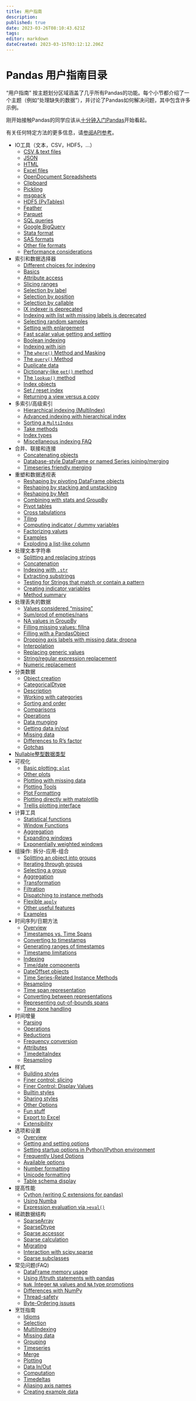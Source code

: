 ```yaml
---
title: 用户指南
description: 
published: true
date: 2023-03-26T08:10:43.621Z
tags: 
editor: markdown
dateCreated: 2023-03-15T03:12:12.206Z
---
```


# Pandas 用户指南目录

“用户指南” 按主题划分区域涵盖了几乎所有Pandas的功能。每个小节都介绍了一个主题（例如“处理缺失的数据”），并讨论了Pandas如何解决问题，其中包含许多示例。

刚开始接触Pandas的同学应该从[十分钟入门Pandas](https://www.pypandas.cn/docs/getting_started/10min.html)开始看起。

有关任何特定方法的更多信息，请[参阅API参考](https://www.pypandas.cn/docs/reference.html)。

- IO工具（文本，CSV，HDF5，…）
  - [CSV & text files](https://www.pypandas.cn/docs/user_guide/io.html#csv-text-files)
  - [JSON](https://www.pypandas.cn/docs/user_guide/io.html#json)
  - [HTML](https://www.pypandas.cn/docs/user_guide/io.html#html)
  - [Excel files](https://www.pypandas.cn/docs/user_guide/io.html#excel-files)
  - [OpenDocument Spreadsheets](https://www.pypandas.cn/docs/user_guide/io.html#opendocument-spreadsheets)
  - [Clipboard](https://www.pypandas.cn/docs/user_guide/io.html#clipboard)
  - [Pickling](https://www.pypandas.cn/docs/user_guide/io.html#pickling)
  - [msgpack](https://www.pypandas.cn/docs/user_guide/io.html#msgpack)
  - [HDF5 (PyTables)](https://www.pypandas.cn/docs/user_guide/io.html#hdf5-pytables)
  - [Feather](https://www.pypandas.cn/docs/user_guide/io.html#feather)
  - [Parquet](https://www.pypandas.cn/docs/user_guide/io.html#parquet)
  - [SQL queries](https://www.pypandas.cn/docs/user_guide/io.html#sql-queries)
  - [Google BigQuery](https://www.pypandas.cn/docs/user_guide/io.html#google-bigquery)
  - [Stata format](https://www.pypandas.cn/docs/user_guide/io.html#stata-format)
  - [SAS formats](https://www.pypandas.cn/docs/user_guide/io.html#sas-formats)
  - [Other file formats](https://www.pypandas.cn/docs/user_guide/io.html#other-file-formats)
  - [Performance considerations](https://www.pypandas.cn/docs/user_guide/io.html#performance-considerations)
- 索引和数据选择器
  - [Different choices for indexing](https://www.pypandas.cn/docs/user_guide/indexing.html#different-choices-for-indexing)
  - [Basics](https://www.pypandas.cn/docs/user_guide/indexing.html#basics)
  - [Attribute access](https://www.pypandas.cn/docs/user_guide/indexing.html#attribute-access)
  - [Slicing ranges](https://www.pypandas.cn/docs/user_guide/indexing.html#slicing-ranges)
  - [Selection by label](https://www.pypandas.cn/docs/user_guide/indexing.html#selection-by-label)
  - [Selection by position](https://www.pypandas.cn/docs/user_guide/indexing.html#selection-by-position)
  - [Selection by callable](https://www.pypandas.cn/docs/user_guide/indexing.html#selection-by-callable)
  - [IX indexer is deprecated](https://www.pypandas.cn/docs/user_guide/indexing.html#ix-indexer-is-deprecated)
  - [Indexing with list with missing labels is deprecated](https://www.pypandas.cn/docs/user_guide/indexing.html#indexing-with-list-with-missing-labels-is-deprecated)
  - [Selecting random samples](https://www.pypandas.cn/docs/user_guide/indexing.html#selecting-random-samples)
  - [Setting with enlargement](https://www.pypandas.cn/docs/user_guide/indexing.html#setting-with-enlargement)
  - [Fast scalar value getting and setting](https://www.pypandas.cn/docs/user_guide/indexing.html#fast-scalar-value-getting-and-setting)
  - [Boolean indexing](https://www.pypandas.cn/docs/user_guide/indexing.html#boolean-indexing)
  - [Indexing with isin](https://www.pypandas.cn/docs/user_guide/indexing.html#indexing-with-isin)
  - [The `where()` Method and Masking](https://www.pypandas.cn/docs/user_guide/indexing.html#the-where-method-and-masking)
  - [The `query()` Method](https://www.pypandas.cn/docs/user_guide/indexing.html#the-query-method)
  - [Duplicate data](https://www.pypandas.cn/docs/user_guide/indexing.html#duplicate-data)
  - [Dictionary-like `get()` method](https://www.pypandas.cn/docs/user_guide/indexing.html#dictionary-like-get-method)
  - [The `lookup()` method](https://www.pypandas.cn/docs/user_guide/indexing.html#the-lookup-method)
  - [Index objects](https://www.pypandas.cn/docs/user_guide/indexing.html#index-objects)
  - [Set / reset index](https://www.pypandas.cn/docs/user_guide/indexing.html#set-reset-index)
  - [Returning a view versus a copy](https://www.pypandas.cn/docs/user_guide/indexing.html#returning-a-view-versus-a-copy)
- 多索引/高级索引
  - [Hierarchical indexing (MultiIndex)](https://www.pypandas.cn/docs/user_guide/advanced.html#hierarchical-indexing-multiindex)
  - [Advanced indexing with hierarchical index](https://www.pypandas.cn/docs/user_guide/advanced.html#advanced-indexing-with-hierarchical-index)
  - [Sorting a `MultiIndex`](https://www.pypandas.cn/docs/user_guide/advanced.html#sorting-a-multiindex)
  - [Take methods](https://www.pypandas.cn/docs/user_guide/advanced.html#take-methods)
  - [Index types](https://www.pypandas.cn/docs/user_guide/advanced.html#index-types)
  - [Miscellaneous indexing FAQ](https://www.pypandas.cn/docs/user_guide/advanced.html#miscellaneous-indexing-faq)
- 合并、联接和连接
  - [Concatenating objects](https://www.pypandas.cn/docs/user_guide/merging.html#concatenating-objects)
  - [Database-style DataFrame or named Series joining/merging](https://www.pypandas.cn/docs/user_guide/merging.html#database-style-dataframe-or-named-series-joining-merging)
  - [Timeseries friendly merging](https://www.pypandas.cn/docs/user_guide/merging.html#timeseries-friendly-merging)
- 重塑和数据透视表
  - [Reshaping by pivoting DataFrame objects](https://www.pypandas.cn/docs/user_guide/reshaping.html#reshaping-by-pivoting-dataframe-objects)
  - [Reshaping by stacking and unstacking](https://www.pypandas.cn/docs/user_guide/reshaping.html#reshaping-by-stacking-and-unstacking)
  - [Reshaping by Melt](https://www.pypandas.cn/docs/user_guide/reshaping.html#reshaping-by-melt)
  - [Combining with stats and GroupBy](https://www.pypandas.cn/docs/user_guide/reshaping.html#combining-with-stats-and-groupby)
  - [Pivot tables](https://www.pypandas.cn/docs/user_guide/reshaping.html#pivot-tables)
  - [Cross tabulations](https://www.pypandas.cn/docs/user_guide/reshaping.html#cross-tabulations)
  - [Tiling](https://www.pypandas.cn/docs/user_guide/reshaping.html#tiling)
  - [Computing indicator / dummy variables](https://www.pypandas.cn/docs/user_guide/reshaping.html#computing-indicator-dummy-variables)
  - [Factorizing values](https://www.pypandas.cn/docs/user_guide/reshaping.html#factorizing-values)
  - [Examples](https://www.pypandas.cn/docs/user_guide/reshaping.html#examples)
  - [Exploding a list-like column](https://www.pypandas.cn/docs/user_guide/reshaping.html#exploding-a-list-like-column)
- 处理文本字符串
  - [Splitting and replacing strings](https://www.pypandas.cn/docs/user_guide/text.html#splitting-and-replacing-strings)
  - [Concatenation](https://www.pypandas.cn/docs/user_guide/text.html#concatenation)
  - [Indexing with `.str`](https://www.pypandas.cn/docs/user_guide/text.html#indexing-with-str)
  - [Extracting substrings](https://www.pypandas.cn/docs/user_guide/text.html#extracting-substrings)
  - [Testing for Strings that match or contain a pattern](https://www.pypandas.cn/docs/user_guide/text.html#testing-for-strings-that-match-or-contain-a-pattern)
  - [Creating indicator variables](https://www.pypandas.cn/docs/user_guide/text.html#creating-indicator-variables)
  - [Method summary](https://www.pypandas.cn/docs/user_guide/text.html#method-summary)
- 处理丢失的数据
  - [Values considered “missing”](https://www.pypandas.cn/docs/user_guide/missing_data.html#values-considered-missing)
  - [Sum/prod of empties/nans](https://www.pypandas.cn/docs/user_guide/missing_data.html#sum-prod-of-empties-nans)
  - [NA values in GroupBy](https://www.pypandas.cn/docs/user_guide/missing_data.html#na-values-in-groupby)
  - [Filling missing values: fillna](https://www.pypandas.cn/docs/user_guide/missing_data.html#filling-missing-values-fillna)
  - [Filling with a PandasObject](https://www.pypandas.cn/docs/user_guide/missing_data.html#filling-with-a-pandasobject)
  - [Dropping axis labels with missing data: dropna](https://www.pypandas.cn/docs/user_guide/missing_data.html#dropping-axis-labels-with-missing-data-dropna)
  - [Interpolation](https://www.pypandas.cn/docs/user_guide/missing_data.html#interpolation)
  - [Replacing generic values](https://www.pypandas.cn/docs/user_guide/missing_data.html#replacing-generic-values)
  - [String/regular expression replacement](https://www.pypandas.cn/docs/user_guide/missing_data.html#string-regular-expression-replacement)
  - [Numeric replacement](https://www.pypandas.cn/docs/user_guide/missing_data.html#numeric-replacement)
- 分类数据
  - [Object creation](https://www.pypandas.cn/docs/user_guide/categorical.html#object-creation)
  - [CategoricalDtype](https://www.pypandas.cn/docs/user_guide/categorical.html#categoricaldtype)
  - [Description](https://www.pypandas.cn/docs/user_guide/categorical.html#description)
  - [Working with categories](https://www.pypandas.cn/docs/user_guide/categorical.html#working-with-categories)
  - [Sorting and order](https://www.pypandas.cn/docs/user_guide/categorical.html#sorting-and-order)
  - [Comparisons](https://www.pypandas.cn/docs/user_guide/categorical.html#comparisons)
  - [Operations](https://www.pypandas.cn/docs/user_guide/categorical.html#operations)
  - [Data munging](https://www.pypandas.cn/docs/user_guide/categorical.html#data-munging)
  - [Getting data in/out](https://www.pypandas.cn/docs/user_guide/categorical.html#getting-data-in-out)
  - [Missing data](https://www.pypandas.cn/docs/user_guide/categorical.html#missing-data)
  - [Differences to R’s factor](https://www.pypandas.cn/docs/user_guide/categorical.html#differences-to-r-s-factor)
  - [Gotchas](https://www.pypandas.cn/docs/user_guide/categorical.html#gotchas)
- [Nullable整型数据类型](https://www.pypandas.cn/docs/user_guide/integer_na.html)
- 可视化
  - [Basic plotting: `plot`](https://www.pypandas.cn/docs/user_guide/visualization.html#basic-plotting-plot)
  - [Other plots](https://www.pypandas.cn/docs/user_guide/visualization.html#other-plots)
  - [Plotting with missing data](https://www.pypandas.cn/docs/user_guide/visualization.html#plotting-with-missing-data)
  - [Plotting Tools](https://www.pypandas.cn/docs/user_guide/visualization.html#plotting-tools)
  - [Plot Formatting](https://www.pypandas.cn/docs/user_guide/visualization.html#plot-formatting)
  - [Plotting directly with matplotlib](https://www.pypandas.cn/docs/user_guide/visualization.html#plotting-directly-with-matplotlib)
  - [Trellis plotting interface](https://www.pypandas.cn/docs/user_guide/visualization.html#trellis-plotting-interface)
- 计算工具
  - [Statistical functions](https://www.pypandas.cn/docs/user_guide/computation.html#statistical-functions)
  - [Window Functions](https://www.pypandas.cn/docs/user_guide/computation.html#window-functions)
  - [Aggregation](https://www.pypandas.cn/docs/user_guide/computation.html#aggregation)
  - [Expanding windows](https://www.pypandas.cn/docs/user_guide/computation.html#expanding-windows)
  - [Exponentially weighted windows](https://www.pypandas.cn/docs/user_guide/computation.html#exponentially-weighted-windows)
- 组操作: 拆分-应用-组合
  - [Splitting an object into groups](https://www.pypandas.cn/docs/user_guide/groupby.html#splitting-an-object-into-groups)
  - [Iterating through groups](https://www.pypandas.cn/docs/user_guide/groupby.html#iterating-through-groups)
  - [Selecting a group](https://www.pypandas.cn/docs/user_guide/groupby.html#selecting-a-group)
  - [Aggregation](https://www.pypandas.cn/docs/user_guide/groupby.html#aggregation)
  - [Transformation](https://www.pypandas.cn/docs/user_guide/groupby.html#transformation)
  - [Filtration](https://www.pypandas.cn/docs/user_guide/groupby.html#filtration)
  - [Dispatching to instance methods](https://www.pypandas.cn/docs/user_guide/groupby.html#dispatching-to-instance-methods)
  - [Flexible `apply`](https://www.pypandas.cn/docs/user_guide/groupby.html#flexible-apply)
  - [Other useful features](https://www.pypandas.cn/docs/user_guide/groupby.html#other-useful-features)
  - [Examples](https://www.pypandas.cn/docs/user_guide/groupby.html#examples)
- 时间序列/日期方法
  - [Overview](https://www.pypandas.cn/docs/user_guide/timeseries.html#overview)
  - [Timestamps vs. Time Spans](https://www.pypandas.cn/docs/user_guide/timeseries.html#timestamps-vs-time-spans)
  - [Converting to timestamps](https://www.pypandas.cn/docs/user_guide/timeseries.html#converting-to-timestamps)
  - [Generating ranges of timestamps](https://www.pypandas.cn/docs/user_guide/timeseries.html#generating-ranges-of-timestamps)
  - [Timestamp limitations](https://www.pypandas.cn/docs/user_guide/timeseries.html#timestamp-limitations)
  - [Indexing](https://www.pypandas.cn/docs/user_guide/timeseries.html#indexing)
  - [Time/date components](https://www.pypandas.cn/docs/user_guide/timeseries.html#time-date-components)
  - [DateOffset objects](https://www.pypandas.cn/docs/user_guide/timeseries.html#dateoffset-objects)
  - [Time Series-Related Instance Methods](https://www.pypandas.cn/docs/user_guide/timeseries.html#time-series-related-instance-methods)
  - [Resampling](https://www.pypandas.cn/docs/user_guide/timeseries.html#resampling)
  - [Time span representation](https://www.pypandas.cn/docs/user_guide/timeseries.html#time-span-representation)
  - [Converting between representations](https://www.pypandas.cn/docs/user_guide/timeseries.html#converting-between-representations)
  - [Representing out-of-bounds spans](https://www.pypandas.cn/docs/user_guide/timeseries.html#representing-out-of-bounds-spans)
  - [Time zone handling](https://www.pypandas.cn/docs/user_guide/timeseries.html#time-zone-handling)
- 时间增量
  - [Parsing](https://www.pypandas.cn/docs/user_guide/timedeltas.html#parsing)
  - [Operations](https://www.pypandas.cn/docs/user_guide/timedeltas.html#operations)
  - [Reductions](https://www.pypandas.cn/docs/user_guide/timedeltas.html#reductions)
  - [Frequency conversion](https://www.pypandas.cn/docs/user_guide/timedeltas.html#frequency-conversion)
  - [Attributes](https://www.pypandas.cn/docs/user_guide/timedeltas.html#attributes)
  - [TimedeltaIndex](https://www.pypandas.cn/docs/user_guide/timedeltas.html#timedeltaindex)
  - [Resampling](https://www.pypandas.cn/docs/user_guide/timedeltas.html#resampling)
- 样式
  - [Building styles](https://www.pypandas.cn/docs/user_guide/style.html#Building-styles)
  - [Finer control: slicing](https://www.pypandas.cn/docs/user_guide/style.html#Finer-control:-slicing)
  - [Finer Control: Display Values](https://www.pypandas.cn/docs/user_guide/style.html#Finer-Control:-Display-Values)
  - [Builtin styles](https://www.pypandas.cn/docs/user_guide/style.html#Builtin-styles)
  - [Sharing styles](https://www.pypandas.cn/docs/user_guide/style.html#Sharing-styles)
  - [Other Options](https://www.pypandas.cn/docs/user_guide/style.html#Other-Options)
  - [Fun stuff](https://www.pypandas.cn/docs/user_guide/style.html#Fun-stuff)
  - [Export to Excel](https://www.pypandas.cn/docs/user_guide/style.html#Export-to-Excel)
  - [Extensibility](https://www.pypandas.cn/docs/user_guide/style.html#Extensibility)
- 选项和设置
  - [Overview](https://www.pypandas.cn/docs/user_guide/options.html#overview)
  - [Getting and setting options](https://www.pypandas.cn/docs/user_guide/options.html#getting-and-setting-options)
  - [Setting startup options in Python/IPython environment](https://www.pypandas.cn/docs/user_guide/options.html#setting-startup-options-in-python-ipython-environment)
  - [Frequently Used Options](https://www.pypandas.cn/docs/user_guide/options.html#frequently-used-options)
  - [Available options](https://www.pypandas.cn/docs/user_guide/options.html#available-options)
  - [Number formatting](https://www.pypandas.cn/docs/user_guide/options.html#number-formatting)
  - [Unicode formatting](https://www.pypandas.cn/docs/user_guide/options.html#unicode-formatting)
  - [Table schema display](https://www.pypandas.cn/docs/user_guide/options.html#table-schema-display)
- 提高性能
  - [Cython (writing C extensions for pandas)](https://www.pypandas.cn/docs/user_guide/enhancingperf.html#cython-writing-c-extensions-for-pandas)
  - [Using Numba](https://www.pypandas.cn/docs/user_guide/enhancingperf.html#using-numba)
  - [Expression evaluation via `>eval()`](https://www.pypandas.cn/docs/user_guide/enhancingperf.html#expression-evaluation-via-eval)
- 稀疏数据结构
  - [SparseArray](https://www.pypandas.cn/docs/user_guide/sparse.html#sparsearray)
  - [SparseDtype](https://www.pypandas.cn/docs/user_guide/sparse.html#sparsedtype)
  - [Sparse accessor](https://www.pypandas.cn/docs/user_guide/sparse.html#sparse-accessor)
  - [Sparse calculation](https://www.pypandas.cn/docs/user_guide/sparse.html#sparse-calculation)
  - [Migrating](https://www.pypandas.cn/docs/user_guide/sparse.html#migrating)
  - [Interaction with scipy.sparse](https://www.pypandas.cn/docs/user_guide/sparse.html#interaction-with-scipy-sparse)
  - [Sparse subclasses](https://www.pypandas.cn/docs/user_guide/sparse.html#sparse-subclasses)
- 常见问题(FAQ)
  - [DataFrame memory usage](https://www.pypandas.cn/docs/user_guide/gotchas.html#dataframe-memory-usage)
  - [Using if/truth statements with pandas](https://www.pypandas.cn/docs/user_guide/gotchas.html#using-if-truth-statements-with-pandas)
  - [`NaN`, Integer `NA` values and `NA` type promotions](https://www.pypandas.cn/docs/user_guide/gotchas.html#nan-integer-na-values-and-na-type-promotions)
  - [Differences with NumPy](https://www.pypandas.cn/docs/user_guide/gotchas.html#differences-with-numpy)
  - [Thread-safety](https://www.pypandas.cn/docs/user_guide/gotchas.html#thread-safety)
  - [Byte-Ordering issues](https://www.pypandas.cn/docs/user_guide/gotchas.html#byte-ordering-issues)
- 烹饪指南
  - [Idioms](https://www.pypandas.cn/docs/user_guide/cookbook.html#idioms)
  - [Selection](https://www.pypandas.cn/docs/user_guide/cookbook.html#selection)
  - [MultiIndexing](https://www.pypandas.cn/docs/user_guide/cookbook.html#multiindexing)
  - [Missing data](https://www.pypandas.cn/docs/user_guide/cookbook.html#missing-data)
  - [Grouping](https://www.pypandas.cn/docs/user_guide/cookbook.html#grouping)
  - [Timeseries](https://www.pypandas.cn/docs/user_guide/cookbook.html#timeseries)
  - [Merge](https://www.pypandas.cn/docs/user_guide/cookbook.html#merge)
  - [Plotting](https://www.pypandas.cn/docs/user_guide/cookbook.html#plotting)
  - [Data In/Out](https://www.pypandas.cn/docs/user_guide/cookbook.html#data-in-out)
  - [Computation](https://www.pypandas.cn/docs/user_guide/cookbook.html#computation)
  - [Timedeltas](https://www.pypandas.cn/docs/user_guide/cookbook.html#timedeltas)
  - [Aliasing axis names](https://www.pypandas.cn/docs/user_guide/cookbook.html#aliasing-axis-names)
  - [Creating example data](https://www.pypandas.cn/docs/user_guide/cookbook.html#creating-example-data)

